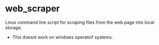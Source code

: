 # web_scraper
Linux command line script for scraping files from the web page into local storage. 
* This doesnt work on windows operatinf systems.
